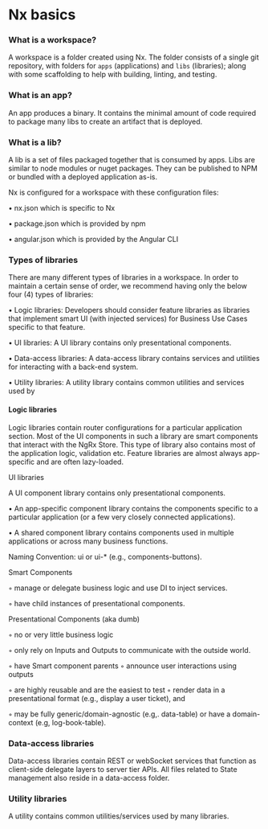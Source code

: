 # Nx basics

### What is a workspace?

A workspace is a folder created using Nx. The folder consists of a single git repository, with folders for `apps` (applications) and `libs` (libraries); along with some scaffolding to help with building, linting, and testing.

### What is an app?

An app produces a binary. It contains the minimal amount of code required to package many libs to create an artifact that is deployed.

### What is a lib?&#x20;

A lib is a set of files packaged together that is consumed by apps. Libs are similar to node modules or nuget packages. They can be published to NPM or bundled with a deployed application as-is.

Nx is configured for a workspace with these configuration files:&#x20;

• nx.json which is specific to Nx&#x20;

• package.json which is provided by npm&#x20;

• angular.json which is provided by the Angular CLI

### Types of libraries&#x20;

There are many different types of libraries in a workspace. In order to maintain a certain sense of order, we recommend having only the below four (4) types of libraries:&#x20;

• Logic libraries: Developers should consider feature libraries as libraries that implement smart UI (with injected services) for Business Use Cases specific to that feature.&#x20;

• UI libraries: A UI library contains only presentational components.&#x20;

• Data-access libraries: A data-access library contains services and utilities for interacting with a back-end system.

• Utility libraries: A utility library contains common utilities and services used by

#### Logic libraries&#x20;

Logic libraries contain router configurations for a particular application section. Most of the UI components in such a library are smart components that interact with the NgRx Store. This type of library also contains most of the application logic, validation etc. Feature libraries are almost always app-specific and are often lazy-loaded.

UI libraries&#x20;

A UI component library contains only presentational components.&#x20;

• An app-specific component library contains the components specific to a particular application (or a few very closely connected applications).&#x20;

• A shared component library contains components used in multiple applications or across many business functions.&#x20;

Naming Convention: ui or ui-\* (e.g., components-buttons).



Smart Components&#x20;

◦ manage or delegate business logic and use DI to inject services.&#x20;

◦ have child instances of presentational components.&#x20;

Presentational Components (aka dumb)&#x20;

◦ no or very little business logic&#x20;

◦ only rely on Inputs and Outputs to communicate with the outside world.&#x20;

◦ have Smart component parents ◦ announce user interactions using outputs&#x20;

◦ are highly reusable and are the easiest to test ◦ render data in a presentational format (e.g., display a user ticket), and&#x20;

◦ may be fully generic/domain-agnostic (e.g,. data-table) or have a domain-context (e.g, log-book-table).

### Data-access libraries&#x20;

Data-access libraries contain REST or webSocket services that function as client-side delegate layers to server tier APIs. All files related to State management also reside in a data-access folder.

### Utility libraries&#x20;

A utility contains common utilities/services used by many libraries.
